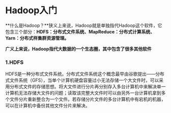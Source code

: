 # Hadoop入门

​		**什么是Hadoop？**狭义上来说，Hadoop就是单独指代Hadoop这个软件，它包含三个部分：**HDFS：分布式文件系统、MapReduce：分布式计算系统、Yarn：分布式样集群资源管理。**

​		**广义上来说，Hadoop指代大数据的一个生态圈，其中包含了很多其他软件**

### 1.HDFS

​		HDFS是一种分布式文件系统。分布式文件系统这个概念最早由谷歌提出——分布式文件系统（GFS），当单个计算机硬盘容量过小无法存储一个大文件时，可以采用分布式文件的存储思想。将大文件进行分片再分别存入多台计算机中来解决单一计算机无法存储大文件的问题；读取该完整大文件时可以由另外一台计算机拿到多个文件分片重新整合为一个文件。若存储分片文件的多台计算机中有宕机的机器，可以在计算机中备份其他文件分片来解决。